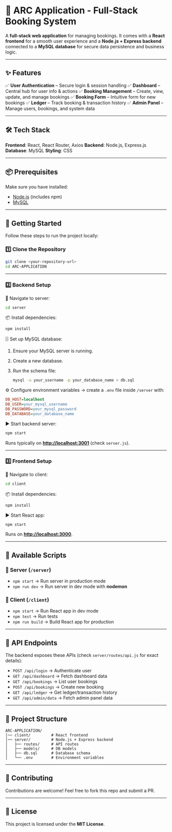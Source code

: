 # 🌟 ARC Application - Full-Stack Booking System

A **full-stack web application** for managing bookings.
It comes with a **React frontend** for a smooth user experience and a **Node.js + Express backend** connected to a **MySQL database** for secure data persistence and business logic.

---

## ✨ Features

✅ **User Authentication** – Secure login & session handling
✅ **Dashboard** – Central hub for user info & actions
✅ **Booking Management** – Create, view, update, and manage bookings
✅ **Booking Form** – Intuitive form for new bookings
✅ **Ledger** – Track booking & transaction history
✅ **Admin Panel** – Manage users, bookings, and system data

---

## 🛠️ Tech Stack

**Frontend**: React, React Router, Axios
**Backend**: Node.js, Express.js
**Database**: MySQL
**Styling**: CSS

---

## 📦 Prerequisites

Make sure you have installed:

* [Node.js](https://nodejs.org/) (includes npm)
* [MySQL](https://www.mysql.com/downloads/)

---

## 🚀 Getting Started

Follow these steps to run the project locally:

### 1️⃣ Clone the Repository

```bash
git clone <your-repository-url>
cd ARC-APPLICATION
```

---

### 2️⃣ Backend Setup

📂 Navigate to server:

```bash
cd server
```

📦 Install dependencies:

```bash
npm install
```

🗄️ Set up MySQL database:

1. Ensure your MySQL server is running.
2. Create a new database.
3. Run the schema file:

   ```bash
   mysql -u your_username -p your_database_name < db.sql
   ```

⚙️ Configure environment variables → create a `.env` file inside `/server` with:

```ini
DB_HOST=localhost
DB_USER=your_mysql_username
DB_PASSWORD=your_mysql_password
DB_DATABASE=your_database_name
```

▶️ Start backend server:

```bash
npm start
```

Runs typically on **[http://localhost:3001](http://localhost:3001)** (check `server.js`).

---

### 3️⃣ Frontend Setup

📂 Navigate to client:

```bash
cd client
```

📦 Install dependencies:

```bash
npm install
```

▶️ Start React app:

```bash
npm start
```

Runs on **[http://localhost:3000](http://localhost:3000)**.

---

## 📜 Available Scripts

### 🔹 Server (`/server`)

* `npm start` → Run server in production mode
* `npm run dev` → Run server in dev mode with **nodemon**

### 🔹 Client (`/client`)

* `npm start` → Run React app in dev mode
* `npm test` → Run tests
* `npm run build` → Build React app for production

---

## 🔗 API Endpoints

The backend exposes these APIs (check `server/routes/api.js` for exact details):

* `POST /api/login` → Authenticate user
* `GET /api/dashboard` → Fetch dashboard data
* `GET /api/bookings` → List user bookings
* `POST /api/bookings` → Create new booking
* `GET /api/ledger` → Get ledger/transaction history
* `GET /api/admin/data` → Fetch admin panel data

---

## 🎯 Project Structure

```
ARC-APPLICATION/
│── client/         # React frontend
│── server/         # Node.js + Express backend
│   ├── routes/     # API routes
│   ├── models/     # DB models
│   ├── db.sql      # Database schema
│   └── .env        # Environment variables
```

---

## 🤝 Contributing

Contributions are welcome! Feel free to fork this repo and submit a PR.

---

## 📜 License

This project is licensed under the **MIT License**.
